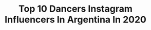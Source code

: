 ---
title: Top 10 Dancers Instagram Influencers In Argentina In 2020
description: >-
  Find top dancers Instagram influencers in Argentina in 2020. Most popular hashtags: #dancer #dance #dancers.
platform: Instagram
hits: 169
text_top: Analyze the top-rated Instagram accounts on inBeat.
text_bottom: Our search engine has 169 Instagram influencers like this in Argentina for you to connect with.
profiles:
  - username: "allymade"
    fullname: >-
      Alιηα✨
    bio: >-
      Dancer | Tucumán-Argentina ᴡʜɪᴛᴇ ᴀɴᴅ ᴘᴜʀᴇ ʟɪᴋᴇ ᴄᴏᴄᴀɪɴᴇ.🖕🏻
    location: "Argentina"
    followers: 18619
    engagement: 758
    commentsToLikes: 0.014828
    id: ckap4ugdq8xcg0i78oyso0q6e
    verified: false
    hashtags: "#upd, #7d"
  - username: "nelson.gall"
    fullname: >-
      NELSON GALL
    bio: >-
      🇦🇷Correntino DANCER (ISA Teatro Colón) Teacher - Coreographer B-ARMY - Veggie 🌱 - Pizza lover 🍕 💚 ♋❤
    location: "Argentina"
    followers: 25586
    engagement: 139
    commentsToLikes: 0.112673
    id: ck0w4i6pyyots0i19h5w76kvj
    verified: false
    hashtags: "#nature, #photography, #boy, #love"
  - username: "julisegura_"
    fullname: >-
      JULIETA
    bio: >-
      DANCER Choreographer🇦🇷 Docente 📍San Juan, Arg.
    location: "Argentina"
    followers: 2901
    engagement: 1145
    commentsToLikes: 0.076630
    id: ck602v6gtjduh0i142t2uyr4d
    verified: false
    hashtags: "#dance, #dancers, #enjoythemoment, #femmestyle"
  - username: "georginatirotta"
    fullname: >-
      Georgina Tirotta
    bio: >-
      🇦🇷Artist/Choreographer/Director/Dancer/ CAPACITACIÓN PARA ARTISTAS EN FORMACIÓN 👇🏻
    location: "Argentina"
    followers: 37892
    engagement: 88
    commentsToLikes: 0.095661
    id: ck6015shqew030i144mrd5fhq
    verified: false
    hashtags: "#dancers, #theatre, #2020, #zoom"
  - username: "damiangar"
    fullname: >-
      Damián García
    bio: >-
      - Dancer, Aerialist, Veggie, Human - Work in 🇦🇷🇮🇹🇲🇽🇩🇪🇺🇾🇦🇪 - Director & coreographer of @seproduc 📺 SHOWMATCH 2018/2019
    location: "Argentina"
    followers: 38899
    engagement: 329
    commentsToLikes: 0.025866
    id: ck5c7clob79zk0i110z278rmw
    verified: false
    hashtags: "#tattoo, #dancer, #pose, #photoshoot"
  - username: "lupejelena"
    fullname: >-
      Lupe Jelena
    bio: >-
      Photographer, balletomane, dancer, youtuber, polerina, vegan, educator, TKD ITF From BA🇦🇷 see me dancing at @balletographer 📧 info@lupejelena.com.ar
    location: "Argentina"
    followers: 20265
    engagement: 231
    commentsToLikes: 0.025673
    id: ck6031e63kgku0i14ihaxj0qa
    verified: false
    hashtags: "#halloween, #pleasershoes, #poleoutfit, #iphonevideo"
  - username: "facundomachado._"
    fullname: >-
      𝗙𝗔𝗖𝗨𝗡𝗗𝗢 𝗠𝗔𝗖𝗛𝗔𝗗𝗢 •
    bio: >-
      23 Años Bailarín Pole Dancer Buenos Aires, Argentina • CLASES ONLINE 👇🏻
    location: "Argentina"
    followers: 12303
    engagement: 595
    commentsToLikes: 0.122421
    id: ck0vw9g6psp8i0i19e80b4yos
    verified: false
    hashtags: "#polecombo, #polecontrol, #polefitnation, #poleartist"
  - username: "rodrichazarreta"
    fullname: >-
      Rodri Chazarreta
    bio: >-
      20. ◾️ Dancer ◾️ Laferrere - Bs As
    location: "Argentina"
    followers: 6094
    engagement: 673
    commentsToLikes: 0.168642
    id: ck6u9yfjf0ei60j716plu2x9g
    verified: false
    hashtags: "#velitas"
  - username: "isisfloresoficial"
    fullname: >-
      Isis Flores
    bio: >-
      🎙 Pop-Rock Singer 📝 Songwriter 👠 Dancer 📸 Model
    location: "Argentina"
    followers: 12781
    engagement: 781
    commentsToLikes: 0.044959
    id: ck9wds159h0h10j78ei5mi891
    verified: false
    hashtags: "#locohumildeyreal, #beautiful, #tusupite, #alofokemusic"
  - username: "ivannasalas_"
    fullname: >-
      Ivanna Salas 🇦🇷
    bio: >-
      𝗖𝗼𝗿𝗲𝗼𝗴𝗿𝗮𝗳𝗮 • 𝗖𝗘𝗢 𝗱𝗲 💣 | @bomb.squad_oficial • Dance Crew Argentina 🇦🇷 • Dancer @papichamp • Contacto 📩 🔻| Canal de YouTube
    location: "Argentina"
    followers: 79876
    engagement: 667
    commentsToLikes: 0.022142
    id: ck5cj0xr3trgo0i11ftttjltf
    verified: false
    hashtags: "#coreografia, #reggaetonbyivy, #dance, #reggaeton"
---